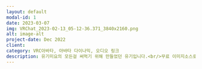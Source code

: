 ```yaml
---
layout: default
modal-id: 1
date: 2023-03-07
img: VRChat_2023-02-13_05-12-36.371_3840x2160.png
alt: image-alt
project-date: Dec 2022
client: 
category: VRC아바타, 아바타 다이나믹, 오디오 링크
description: 유기미요의 모든걸 써먹기 위해 만들었던 유기입니다.<br/>무료 이미지소스로 파티클과 트레일을 만들었습니다.<br/>기믹으론 변신 시스템이 있습니다.<br/>개인적으론 사유땅이라 부릅니다.
---
```

